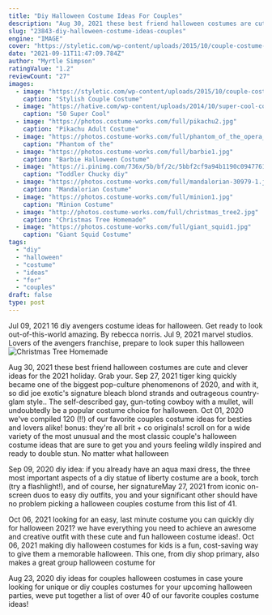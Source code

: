 ```yaml
---
title: "Diy Halloween Costume Ideas For Couples"
description: "Aug 30, 2021 these best friend halloween costumes are cute and clever ideas for the 2021 holiday. Grab your"
slug: "23843-diy-halloween-costume-ideas-couples"
engine: "IMAGE"
cover: "https://styletic.com/wp-content/uploads/2015/10/couple-costume-ideas/14-couple-costume-ideas.jpg"
date: "2021-09-11T11:47:09.784Z"
author: "Myrtle Simpson"
ratingValue: "1.2"
reviewCount: "27"
images:
  - image: "https://styletic.com/wp-content/uploads/2015/10/couple-costume-ideas/14-couple-costume-ideas.jpg"
    caption: "Stylish Couple Costume"
  - image: "https://hative.com/wp-content/uploads/2014/10/super-cool-costume-ideas/13-superwoman-costume.jpg"
    caption: "50 Super Cool"
  - image: "https://photos.costume-works.com/full/pikachu2.jpg"
    caption: "Pikachu Adult Costume"
  - image: "https://photos.costume-works.com/full/phantom_of_the_opera_n_christine_daae4.jpg"
    caption: "Phantom of the"
  - image: "https://photos.costume-works.com/full/barbie1.jpg"
    caption: "Barbie Halloween Costume"
  - image: "https://i.pinimg.com/736x/5b/bf/2c/5bbf2cf9a94b1190c094776191710370--diy-costumes-costume-halloween.jpg"
    caption: "Toddler Chucky diy"
  - image: "https://photos.costume-works.com/full/mandalorian-30979-1.jpg"
    caption: "Mandalorian Costume"
  - image: "https://photos.costume-works.com/full/minion1.jpg"
    caption: "Minion Costume"
  - image: "http://photos.costume-works.com/full/christmas_tree2.jpg"
    caption: "Christmas Tree Homemade"
  - image: "https://photos.costume-works.com/full/giant_squid1.jpg"
    caption: "Giant Squid Costume"
tags:
  - "diy"
  - "halloween"
  - "costume"
  - "ideas"
  - "for"
  - "couples"
draft: false
type: post
---
```


Jul 09, 2021 16 diy avengers costume ideas for halloween. Get ready to look out-of-this-world amazing. By rebecca norris. Jul 9, 2021 marvel studios. Lovers of the avengers franchise, prepare to look super this halloween
![Christmas Tree Homemade](http://photos.costume-works.com/full/christmas_tree2.jpg "Christmas Tree Homemade")

Aug 30, 2021 these best friend halloween costumes are cute and clever ideas for the 2021 holiday. Grab your. Sep 27, 2021 tiger king quickly became one of the biggest pop-culture phenomenons of 2020, and with it, so did joe exotic&#39;s signature bleach blond strands and outrageous country-glam style.. The self-described gay, gun-toting cowboy with a mullet, will undoubtedly be a popular costume choice for halloween. Oct 01, 2020 we&#39;ve compiled 120 (!!) of our favorite couples costume ideas for besties and lovers alike! bonus: they&#39;re all brit + co originals! scroll on for a wide variety of the most unusual and the most classic couple&#39;s halloween costume ideas that are sure to get you and yours feeling wildly inspired and ready to double stun. No matter what halloween
<!--inArticleAds-->

<!--galleryOne-->

Sep 09, 2020 diy idea: if you already have an aqua maxi dress, the three most important aspects of a diy statue of liberty costume are a book, torch (try a flashlight!), and of course, her signatureMay 27, 2021 from iconic on-screen duos to easy diy outfits, you and your significant other should have no problem picking a halloween couples costume from this list of 41.
<!--inArticleAds-->

<!--galleryTwo-->

Oct 06, 2021 looking for an easy, last minute costume you can quickly diy for halloween 2021? we have everything you need to achieve an awesome and creative outfit with these cute and fun halloween costume ideas!. Oct 06, 2021 making diy halloween costumes for kids is a fun, cost-saving way to give them a memorable halloween. This one, from diy shop primary, also makes a great group halloween costume for
<!--galleryThree-->

Aug 23, 2020 diy ideas for couples halloween costumes  in case youre looking for unique or diy couples costumes for your upcoming halloween parties, weve put together a list of over 40 of our favorite couples costume ideas!